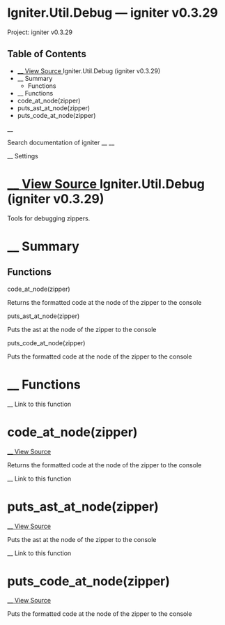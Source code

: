 # Igniter.Util.Debug — igniter v0.3.29

Project: igniter v0.3.29

## Table of Contents

- [ __ View Source ](external_link) Igniter.Util.Debug (igniter v0.3.29)
- __ Summary
  - Functions
- __ Functions
- code_at_node(zipper)
- puts_ast_at_node(zipper)
- puts_code_at_node(zipper)

__

Search documentation of igniter __ __

__ Settings

#  [ __ View Source ](external_link) Igniter.Util.Debug (igniter v0.3.29)

Tools for debugging zippers.

#  __ Summary

##  Functions

code_at_node(zipper)

Returns the formatted code at the node of the zipper to the console

puts_ast_at_node(zipper)

Puts the ast at the node of the zipper to the console

puts_code_at_node(zipper)

Puts the formatted code at the node of the zipper to the console

#  __ Functions

__ Link to this function

# code_at_node(zipper)

[ __ View Source ](external_link)

Returns the formatted code at the node of the zipper to the console

__ Link to this function

# puts_ast_at_node(zipper)

[ __ View Source ](external_link)

Puts the ast at the node of the zipper to the console

__ Link to this function

# puts_code_at_node(zipper)

[ __ View Source ](external_link)

Puts the formatted code at the node of the zipper to the console
